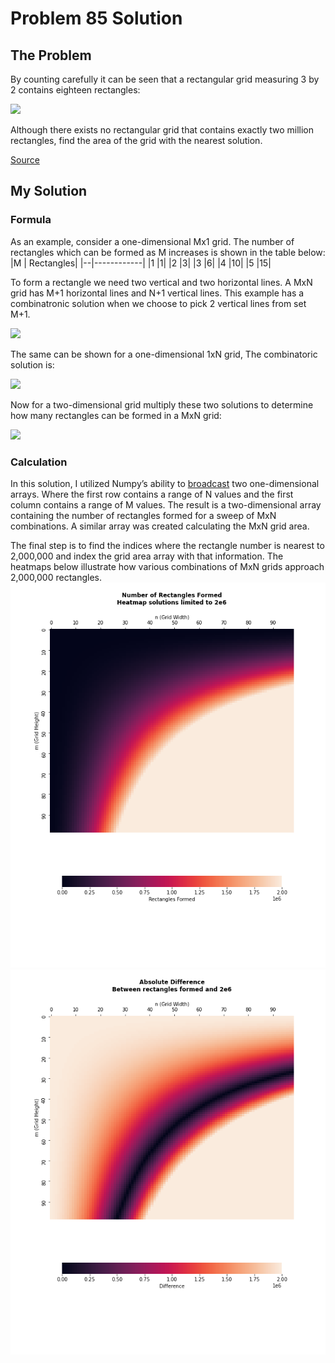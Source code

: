 # Problem 85 Solution

## The Problem

By counting carefully it can be seen that a rectangular grid measuring 3 by 2 contains eighteen rectangles:

![](https://projecteuler.net/project/images/p085.png)

Although there exists no rectangular grid that contains exactly two million rectangles, find the area of the grid with the nearest solution.

[Source](https://projecteuler.net/problem=85)

## My Solution

### Formula

As an example, consider a one-dimensional Mx1 grid. The number of rectangles which can be formed as M increases is shown in the table below:
|M | Rectangles|
|--|------------|
|1 |1|
|2 |3|
|3 |6|
|4 |10|
|5 |15|

To form a rectangle we need two vertical and two horizontal lines. A MxN grid has M+1 horizontal lines and N+1 vertical lines. This example has a combinatronic solution when we choose to pick 2 vertical lines from set M+1.

![](https://latex.codecogs.com/gif.latex?\binom{M&plus;1}{2})

The same can be shown for a one-dimensional 1xN grid, The combinatoric solution is:

![](https://latex.codecogs.com/gif.latex?\binom{N&plus;1}{2})

Now for a two-dimensional grid multiply these two solutions to determine how many rectangles can be formed in a MxN grid:

![](https://latex.codecogs.com/gif.latex?\binom{M&plus;1}{2}&space;\binom{N&plus;1}{2}&space;=&space;\frac{(M^{2}&plus;M)(N^{2}&plus;N)}{4})

### Calculation
In this solution, I utilized Numpy’s ability to [broadcast](https://numpy.org/devdocs/user/theory.broadcasting.html) two one-dimensional arrays. Where the first row contains a range of N values and the first column contains a range of M values. The result is a two-dimensional array containing the number of rectangles formed for a sweep of MxN combinations. A similar array was created calculating the MxN grid area. 

The final step is to find the indices where the rectangle number is nearest to 2,000,000 and index the grid area array with that information. The heatmaps below illustrate how various combinations of MxN grids approach 2,000,000 rectangles.
![](rectangles_formed.png)
![](difference.png)

